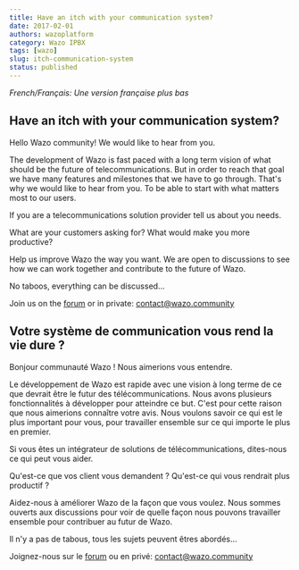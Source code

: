 ```yaml
---
title: Have an itch with your communication system?
date: 2017-02-01
authors: wazoplatform
category: Wazo IPBX
tags: [wazo]
slug: itch-communication-system
status: published
---
```


_French/Français: Une version française plus bas_

## Have an itch with your communication system?

Hello Wazo community! We would like to hear from you.

The development of Wazo is fast paced with a long term vision
of what should be the future of telecommunications. But in order
to reach that goal we have many features and milestones that we
have to go through. That's why we would like to hear from you. To
be able to start with what matters most to our users.

If you are a telecommunications solution provider tell us about you needs.

<!-- truncate -->

What are your customers asking for?
What would make you more productive?

Help us improve Wazo the way you want. We are open to discussions
to see how we can work together and contribute to the future of Wazo.

No taboos, everything can be discussed...

Join us on the [forum](https://wazo-platform.discourse.group)
or in private: contact@wazo.community

## Votre système de communication vous rend la vie dure ?

Bonjour communauté Wazo ! Nous aimerions vous entendre.

Le développement de Wazo est rapide avec une vision à long terme de ce
que devrait être le futur des télécommunications. Nous avons plusieurs
fonctionnalités à développer pour atteindre ce but. C'est
pour cette raison que nous aimerions connaître votre avis. Nous voulons
savoir ce qui est le plus important pour vous, pour travailler ensemble
sur ce qui importe le plus en premier.

Si vous êtes un intégrateur de solutions de télécommunications, dites-nous
ce qui peut vous aider.

Qu'est-ce que vos client vous demandent ?
Qu'est-ce qui vous rendrait plus productif ?

Aidez-nous à améliorer Wazo de la façon que vous voulez. Nous sommes ouverts
aux discussions pour voir de quelle façon nous pouvons travailler ensemble
pour contribuer au futur de Wazo.

Il n'y a pas de tabous, tous les sujets peuvent êtres abordés...

Joignez-nous sur le [forum](https://wazo-platform.discourse.group)
ou en privé: contact@wazo.community
